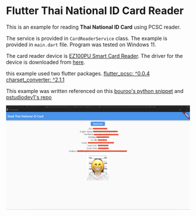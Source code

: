 # Flutter Thai National ID Card Reader

This is an example for reading <b>Thai National ID Card</b> using PCSC reader.

The service is provided in `CardReaderService` class.
The example is provided in `main.dart` file.
Program was tested on Windows 11.

The card reader device is [EZ100PU Smart Card Reader](https://www.castlestech.com/products/ez100-series/).
The driver for the device is downloaded from [here](https://www.castlestech.com/zh-hant/%e6%aa%94%e6%a1%88%e4%b8%8b%e8%bc%89/).

this example used two flutter packages.
[flutter_pcsc: ^0.0.4](https://pub.dev/packages/flutter_pcsc)
[charset_converter: ^2.1.1](https://pub.dev/packages/charset_converter)

This example was written referenced on this [bouroo's python snippet](https://gist.github.com/bouroo/8b34daf5b7deed57ea54819ff7aeef6e) and [pstudiodev1's repo](https://github.com/pstudiodev1/lab-python3-th-idcard)

![Screenshot](card_reader/assets/Screenshot%202566-07-07%20at%205.00.13%20PM.png)
